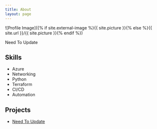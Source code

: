 ```yaml
---
title: About
layout: page
---
```

![Profile Image]({% if site.external-image %}{{ site.picture }}{% else %}{{ site.url }}/{{ site.picture }}{% endif %})

<p>Need To Update</p>

<h2>Skills</h2>

<ul class="skill-list">
	<li>Azure</li>
	<li>Networking</li>
	<li>Python</li>
	<li>Terraform</li>
	<li>CI/CD</li>
	<li>Automation</li>
</ul>

<h2>Projects</h2>

<ul>
	<li><a href="https://github.com/">Need To Update</a></li>
</ul>
